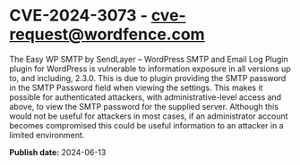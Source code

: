 # CVE-2024-3073 - cve-request@wordfence.com

The Easy WP SMTP by SendLayer – WordPress SMTP and Email Log Plugin plugin for WordPress is vulnerable to information exposure in all versions up to, and including, 2.3.0. This is due to plugin providing the SMTP password in the SMTP Password field when viewing the settings. This makes it possible for authenticated attackers, with administrative-level access and above, to view the SMTP password for the supplied server. Although this would not be useful for attackers in most cases, if an administrator account becomes compromised this could be useful information to an attacker in a limited environment.

**Publish date:** 2024-06-13
